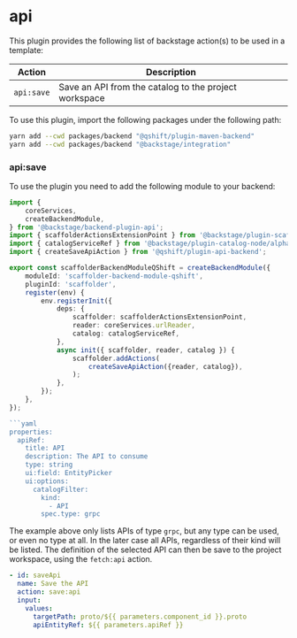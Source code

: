 # api

This plugin provides the following list of backstage action(s) to be used in a template:

| Action       | Description                                           |
|--------------|-------------------------------------------------------|
| `api:save`   | Save an API from the catalog to the project workspace |

To use this plugin, import the following packages under the following path:
```bash
yarn add --cwd packages/backend "@qshift/plugin-maven-backend"
yarn add --cwd packages/backend "@backstage/integration"
```

### api:save

To use the plugin you need to add the following module to your backend:

```typescript
import {
    coreServices,
    createBackendModule,
} from '@backstage/backend-plugin-api';
import { scaffolderActionsExtensionPoint } from '@backstage/plugin-scaffolder-node/alpha';
import { catalogServiceRef } from '@backstage/plugin-catalog-node/alpha';
import { createSaveApiAction } from '@qshift/plugin-api-backend';

export const scaffolderBackendModuleQShift = createBackendModule({
    moduleId: 'scaffolder-backend-module-qshift',
    pluginId: 'scaffolder',
    register(env) {
        env.registerInit({
            deps: {
                scaffolder: scaffolderActionsExtensionPoint,
                reader: coreServices.urlReader,
                catalog: catalogServiceRef,
            },
            async init({ scaffolder, reader, catalog }) {
                scaffolder.addActions(
                    createSaveApiAction({reader, catalog}),
                );
            },
        });
    },
});

```yaml
properties:
  apiRef:
    title: API
    description: The API to consume
    type: string
    ui:field: EntityPicker
    ui:options:
      catalogFilter:
        kind:
          - API
        spec.type: grpc
```

The example above only lists APIs of type `grpc`, but any type can be used, or even no type at all. In the later case all APIs, regardless of their kind will be listed.
The definition of the selected API can then be save to the project workspace, using the `fetch:api` action.

```yaml
- id: saveApi
  name: Save the API
  action: save:api
  input:
    values:
      targetPath: proto/${{ parameters.component_id }}.proto
      apiEntityRef: ${{ parameters.apiRef }}
```

